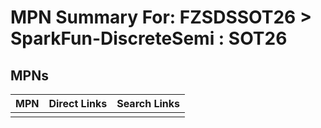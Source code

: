 



# MPN Summary For: FZSDSSOT26 > SparkFun-DiscreteSemi : SOT26

## MPNs
  

|MPN|Direct Links|Search Links|
| :--- | :--- | :--- |
||||
